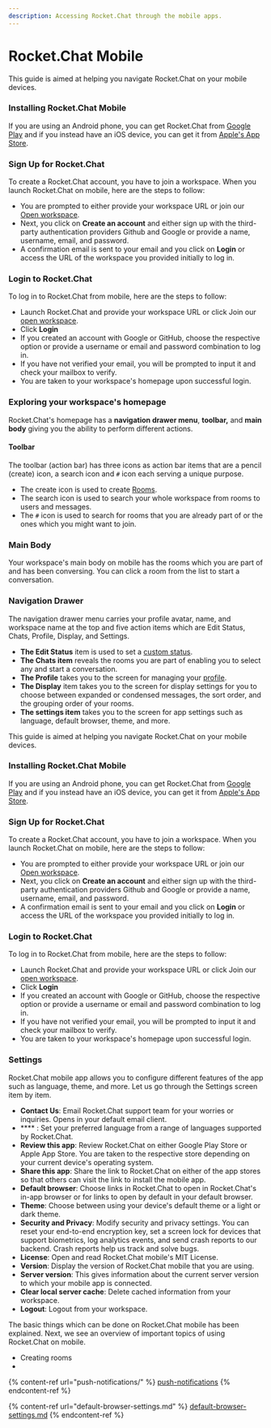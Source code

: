 ```yaml
---
description: Accessing Rocket.Chat through the mobile apps.
---
```


# Rocket.Chat Mobile

This guide is aimed at helping you navigate Rocket.Chat on your mobile devices.

### Installing Rocket.Chat Mobile

If you are using an Android phone, you can get Rocket.Chat from [Google Play](https://play.google.com/store/apps/details?id=chat.rocket.android\&hl=en\&gl=US) and if you instead have an iOS device, you can get it from [Apple's App Store](https://apps.apple.com/us/app/rocket-chat/id1148741252).

### Sign Up for Rocket.Chat

To create a Rocket.Chat account, you have to join a workspace. When you launch Rocket.Chat on mobile, here are the steps to follow:

* You are prompted to either provide your workspace URL or join our [Open workspace](https://open.rocket.chat).&#x20;
* Next, you click on **Create an account** and either sign up with the third-party authentication providers Github and Google or provide a name, username, email, and password.
* A confirmation email is sent to your email and you click on **Login** or access the URL of the workspace you provided initially to log in.

### Login to Rocket.Chat

To log in to Rocket.Chat from mobile, here are the steps to follow:

* Launch Rocket.Chat and provide your workspace URL or click Join our [open workspace](https://open.rocket.chat).
* Click **Login**
* If you created an account with Google or GitHub, choose the respective option or provide a username or email and password combination to log in.
* If you have not verified your email, you will be prompted to input it and check your mailbox to verify.
* You are taken to your workspace's homepage upon successful login.

### Exploring your workspace's homepage

Rocket.Chat's homepage has a **navigation drawer menu**, **toolbar,** and **main body** giving you the ability to perform different actions.

#### Toolbar

The toolbar (action bar) has three icons as action bar items that are a pencil (create) icon, a search icon and `#` icon each serving a unique purpose.

* The create icon is used to create [Rooms](../user-guides/rooms/).
* The search icon is used to search your whole workspace from rooms to users and messages.
* The `#` icon is used to search for rooms that you are already part of or the ones which you might want to join.

### Main Body

Your workspace's main body on mobile has the rooms which you are part of and has been conversing. You can click a room from the list to start a conversation.

### Navigation Drawer

The navigation drawer menu carries your profile avatar, name, and workspace name at the top and five action items which are Edit Status, Chats, Profile, Display, and Settings.

* **The Edit Status** item is used to set a [custom status](../workspace-administration/user-status.md).
* **The Chats item** reveals the rooms you are part of enabling you to select any and start a conversation.
* **The Profile** takes you to the screen for managing your [profile](../rocket.chat-cloud/manage-your-cloud-account/profile.md).
* **The Display** item takes you to the screen for display settings for you to choose between expanded or condensed messages, the sort order, and the grouping order of your rooms.
* **The settings item** takes you to the screen for app settings such as language, default browser, theme, and more.



This guide is aimed at helping you navigate Rocket.Chat on your mobile devices.

### Installing Rocket.Chat Mobile

If you are using an Android phone, you can get Rocket.Chat from [Google Play](https://play.google.com/store/apps/details?id=chat.rocket.android\&hl=en\&gl=US) and if you instead have an iOS device, you can get it from [Apple's App Store](https://apps.apple.com/us/app/rocket-chat/id1148741252).

### Sign Up for Rocket.Chat

To create a Rocket.Chat account, you have to join a workspace. When you launch Rocket.Chat on mobile, here are the steps to follow:

* You are prompted to either provide your workspace URL or join our [Open workspace](https://open.rocket.chat).&#x20;
* Next, you click on **Create an account** and either sign up with the third-party authentication providers Github and Google or provide a name, username, email, and password.
* A confirmation email is sent to your email and you click on **Login** or access the URL of the workspace you provided initially to log in.

### Login to Rocket.Chat

To log in to Rocket.Chat from mobile, here are the steps to follow:

* Launch Rocket.Chat and provide your workspace URL or click Join our [open workspace](https://open.rocket.chat).
* Click **Login**
* If you created an account with Google or GitHub, choose the respective option or provide a username or email and password combination to log in.
* If you have not verified your email, you will be prompted to input it and check your mailbox to verify.
* You are taken to your workspace's homepage upon successful login.

### Settings

Rocket.Chat mobile app allows you to configure different features of the app such as language, theme, and more. Let us go through the Settings screen item by item.

* **Contact Us**: Email Rocket.Chat support team for your worries or inquiries. Opens in your default email client.
* &#x20;**** : Set your preferred language from a range of languages supported by Rocket.Chat.
* **Review this app**: Review Rocket.Chat on either Google Play Store or Apple App Store. You are taken to the respective store depending on your current device's operating system.
* **Share this app**: Share the link to Rocket.Chat on either of the app stores so that others can visit the link to install the mobile app.
* **Default browser**: Choose links in Rocket.Chat to open in Rocket.Chat's in-app browser or for links to open by default in your default browser.
* **Theme**: Choose between using your device's default theme or a light or dark theme.
* **Security and Privacy**: Modify security and privacy settings. You can reset your end-to-end encryption key, set a screen lock for devices that support biometrics, log analytics events, and send crash reports to our backend. Crash reports help us track and solve bugs.
* **License**: Open and read Rocket.Chat mobile's MIT License.
* **Version**: Display the version of Rocket.Chat mobile that you are using.
* **Server version**: This gives information about the current server version to which your mobile app is connected.
* **Clear local server cache**: Delete cached information from your workspace.
* **Logout**: Logout from your workspace.

The basic things which can be done on Rocket.Chat mobile has been explained. Next, we see an overview of important topics of using Rocket.Chat on mobile.

* Creating rooms
*











{% content-ref url="push-notifications/" %}
[push-notifications](push-notifications/)
{% endcontent-ref %}

{% content-ref url="default-browser-settings.md" %}
[default-browser-settings.md](default-browser-settings.md)
{% endcontent-ref %}
